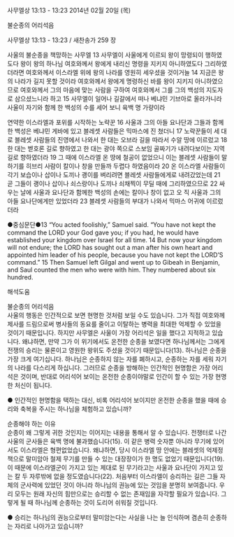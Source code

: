 사무엘상 13:13 - 13:23 
2014년 02월 20일 (목)

불순종의 어리석음



사무엘상 13:13 - 13:23 / 새찬송가 259 장


사울의 불순종을 책망하는 사무엘
13 사무엘이 사울에게 이르되 왕이 망령되이 행하였도다 왕이 왕의 하나님 여호와께서 왕에게 내리신 명령을 지키지 아니하였도다 그리하였더라면 여호와께서 이스라엘 위에 왕의 나라를 영원히 세우셨을 것이거늘 14 지금은 왕의 나라가 길지 못할 것이라 여호와께서 왕에게 명령하신 바를 왕이 지키지 아니하였으므로 여호와께서 그의 마음에 맞는 사람을 구하여 여호와께서 그를 그의 백성의 지도자로 삼으셨느니라 하고 15 사무엘이 일어나 길갈에서 떠나 베냐민 기브아로 올라가니라 사울이 자기와 함께 한 백성의 수를 세어 보니 육백 명 가량이라

연약한 이스라엘과 포위를 시작하는 노략꾼 
16 사울과 그의 아들 요나단과 그들과 함께 한 백성은 베냐민 게바에 있고 블레셋 사람들은 믹마스에 진 쳤더니 17 노략꾼들이 세 대로 블레셋 사람들의 진영에서 나와서 한 대는 오브라 길을 따라서 수알 땅에 이르렀고 18 한 대는 벧호론 길로 향하였고 한 대는 광야 쪽으로 스보임 골짜기가 내려다보이는 지역 길로 향하였더라 19 그 때에 이스라엘 온 땅에 철공이 없었으니 이는 블레셋 사람들이 말하기를 히브리 사람이 칼이나 창을 만들까 두렵다 하였음이라 20 온 이스라엘 사람들이 각기 보습이나 삽이나 도끼나 괭이를 벼리려면 블레셋 사람들에게로 내려갔었는데 21 곧 그들이 괭이나 삽이나 쇠스랑이나 도끼나 쇠채찍이 무딜 때에 그리하였으므로 22 싸우는 날에 사울과 요나단과 함께한 백성의 손에는 칼이나 창이 없고 오 직 사울과 그의 아들 요나단에게만 있었더라 23 블레셋 사람들의 부대가 나와서 믹마스 어귀에 이르렀더라

●중심문단●13 “You acted foolishly,” Samuel said. “You have not kept the command the LORD your God gave you; if you had, he would have established your kingdom over Israel for all time. 14 But now your kingdom will not endure; the LORD has sought out a man after his own heart and appointed him leader of his people, because you have not kept the LORD’S command.” 15 Then Samuel left Gilgal and went up to Gibeah in Benjamin, and Saul counted the men who were with him. They numbered about six hundred.

해석도움





불순종의 어리석음  
사울의 행동은 인간적으로 보면 현명한 것처럼 보일 수도 있습니다. 그가 직접 여호와께 제사를 드림으로써 병사들의 동요를 줄이고 이탈하는 병력을 최대한 억제할 수 있었을 것이기 때문입니다. 하지만 사무엘은 사울이 가장 어리석은 일을 했다고 지적하고 있습니다. 왜냐하면, 만약 그가 이 위기에서도 온전한 순종을 보였다면 하나님께서는 그에게 전쟁의 승리는 물론이고 영원한 왕위도 주셨을 것이기 때문입니다(13). 하나님은 순종을 가장 크게 여기십니다. 하나님은 순종하지 않는 자를 폐하시고, 순종하는 자를 세워 자기의 나라를 다스리게 하십니다. 그러므로 순종을 방해하는 인간적인 현명함은 가장 어리석은 것이며, 반대로 어리석어 보이는 온전한 순종이야말로 인간이 할 수 있는 가장 현명한 처신이 됩니다. 

● 인간적인 현명함을 택하는 대신, 비록 어리석어 보이지만 온전한 순종을 했을 때에 승리와 축복을 주시는 하나님을 체험하고 있습니까?

순종해야 하는 이유  
순종이 왜 그렇게 귀한 것인지는 이어지는 내용을 통해서 알 수 있습니다. 전쟁터로 나간 사울의 군사들은 육백 명에 불과했습니다(15). 이 같은 병력 숫자뿐 아니라 무기에 있어서도 이스라엘은 형편없었습니다. 왜냐하면, 당시 이스라엘 땅 안에는 블레셋의 억제정책으로 말미암아 철제 무기를 만들 수 있는 대장장이가 한 명도 없었기 때문입니다(19). 이 때문에 이스라엘군이 가지고 있는 제대로 된 무기라고는 사울과 요나단이 가지고 있는 칼 두 자루밖에 없을 정도였습니다(22). 처음부터 이스라엘이 승리하는 길은 그들 자체의 군사력에 있었던 것이 아니라 하나님의 권능에 있는 것임을 분명히 보여줍니다. 우리 모두는 원래 자신의 힘만으로는 승리할 수 없는 존재임을 자각할 필요가 있습니다. 그렇게 될 때 하나님께 순종하는 것이 도리어 쉬워질 것입니다. 

● 승리는 하나님의 권능으로부터 말미암는다는 사실을 나는 늘 인식하며 겸손히 순종하는 자리로 나아가고 있습니까?